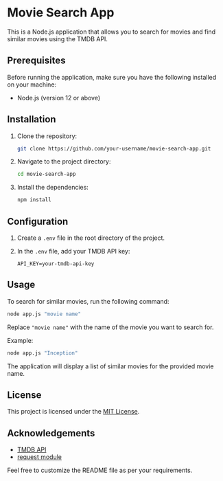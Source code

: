 # Movie Search App

This is a Node.js application that allows you to search for movies and find similar movies using the TMDB API.

## Prerequisites

Before running the application, make sure you have the following installed on your machine:

- Node.js (version 12 or above)

## Installation

1. Clone the repository:

   ```bash
   git clone https://github.com/your-username/movie-search-app.git
   ```

2. Navigate to the project directory:

   ```bash
   cd movie-search-app
   ```

3. Install the dependencies:

   ```bash
   npm install
   ```

## Configuration

1. Create a `.env` file in the root directory of the project.
2. In the `.env` file, add your TMDB API key:

   ```plaintext
   API_KEY=your-tmdb-api-key
   ```

## Usage

To search for similar movies, run the following command:

```bash
node app.js "movie name"
```

Replace `"movie name"` with the name of the movie you want to search for.

Example:

```bash
node app.js "Inception"
```

The application will display a list of similar movies for the provided movie name.

## License

This project is licensed under the [MIT License](LICENSE).

## Acknowledgements

- [TMDB API](https://developers.themoviedb.org/3)
- [request module](https://www.npmjs.com/package/request)

Feel free to customize the README file as per your requirements.